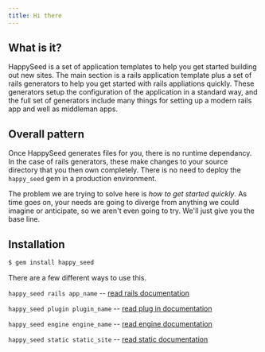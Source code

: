 ```yaml
---
title: Hi there
---
```


## What is it?

HappySeed is a set of application templates to help you get started building out new sites.  The main section is a rails application template plus a set of rails generators to help you get started with rails appliations quickly.  These generators setup the configuration of the application in a standard way, and the full set of generators include many things for setting up a modern rails app and well as middleman apps.

## Overall pattern

Once HappySeed generates files for you, there is no runtime dependancy.  In the case of rails generators, these make changes to your source directory that you then own completely.  There is no need to deploy the `happy_seed` gem in a production environment.

The problem we are trying to solve here is _how to get started quickly_.  As time goes on, your needs are going to diverge from anything we could imagine or anticipate, so we aren't even going to try.  We'll just give you the base line.

## Installation

```sh
$ gem install happy_seed
```

There are a few different ways to use this.

`happy_seed rails app_name` -- [read rails documentation](/docs/rails.html)

`happy_seed plugin plugin_name` -- [read plug in documentation](/docs/plugin.html)

`happy_seed engine engine_name` -- [read engine documentation](/docs/plugin.html)

`happy_seed static static_site` -- [read static documentation](/docs/middleman.html)